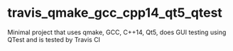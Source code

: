 # travis_qmake_gcc_cpp14_qt5_qtest
Minimal project that uses qmake, GCC, C++14, Qt5, does GUI testing using QTest and is tested by Travis CI
